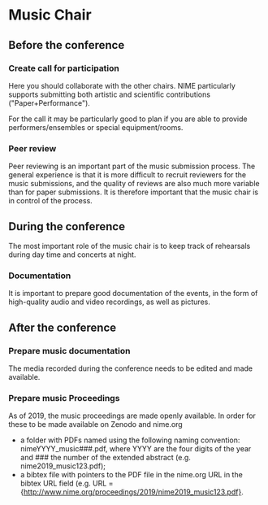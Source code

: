 # Music Chair


## Before the conference


### Create call for participation

Here you should collaborate with the other chairs. NIME particularly supports submitting both artistic and scientific contributions ("Paper+Performance").

For the call it may be particularly good to plan if you are able to provide performers/ensembles or special equipment/rooms.


### Peer review

Peer reviewing is an important part of the music submission process. The general experience is that it is more difficult to recruit reviewers for the music submissions, and the quality of reviews are also much more variable than for paper submissions. It is therefore important that the music chair is in control of the process. 


## During the conference

The most important role of the music chair is to keep track of rehearsals during day time and concerts at night.


### Documentation

It is important to prepare good documentation of the events, in the form of high-quality audio and video recordings, as well as pictures.


## After the conference



### Prepare music documentation

The media recorded during the conference needs to be edited and made available.

### Prepare music Proceedings

As of 2019, the music proceedings are made openly available. In order for these to be made available on Zenodo and nime.org

- a folder with PDFs named using the following naming convention: nimeYYYY_music###.pdf, where YYYY are the four digits of the year and ### the number of the extended abstract (e.g. nime2019_music123.pdf);
- a bibtex file with pointers to the PDF file in the nime.org URL in the bibtex URL field (e.g. URL = {http://www.nime.org/proceedings/2019/nime2019_music123.pdf}. 
